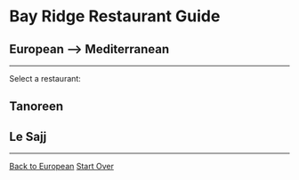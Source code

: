 # Bay Ridge Restaurant Guide
## European --> Mediterranean
---
Select a restaurant:
## Tanoreen
## Le Sajj
---
[Back to European](../european.md)
[Start Over](../home.md)
